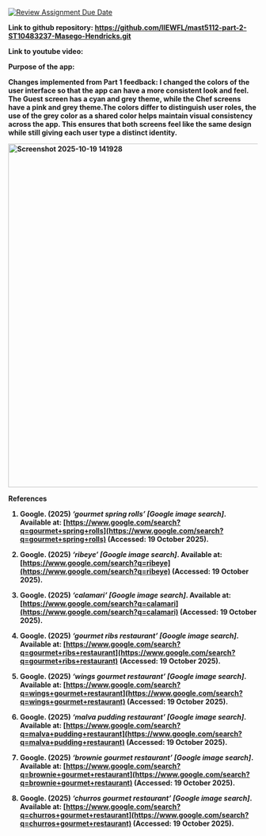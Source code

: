 [![Review Assignment Due Date](https://classroom.github.com/assets/deadline-readme-button-22041afd0340ce965d47ae6ef1cefeee28c7c493a6346c4f15d667ab976d596c.svg)](https://classroom.github.com/a/cBRPQS2M)

<strong>Link to github repository:<strong> https://github.com/IIEWFL/mast5112-part-2-ST10483237-Masego-Hendricks.git

<strong>Link to youtube video:<strong>

<strong>Purpose of the app:<strong>

<strong>Changes implemented from Part 1 feedback:<strong>
I changed the colors of the user interface so that the app can have a more consistent look and feel.
The Guest screen has a cyan and grey theme, while the Chef screens have a pink and grey theme.The colors differ to distinguish user roles, the use of the grey color as a shared color helps maintain visual consistency across the app. This ensures that both screens feel like the same design while still giving each user type a distinct identity.

<img width="649" height="694" alt="Screenshot 2025-10-19 141928" src="https://github.com/user-attachments/assets/d17fa211-7dc2-45b5-8bb1-c99dd900c9fe" />

<strong>References<strong>



1. Google. (2025) *‘gourmet spring rolls’ [Google image search]*. Available at: [https://www.google.com/search?q=gourmet+spring+rolls](https://www.google.com/search?q=gourmet+spring+rolls) (Accessed: 19 October 2025).

2. Google. (2025) *‘ribeye’ [Google image search]*. Available at: [https://www.google.com/search?q=ribeye](https://www.google.com/search?q=ribeye) (Accessed: 19 October 2025).

3. Google. (2025) *‘calamari’ [Google image search]*. Available at: [https://www.google.com/search?q=calamari](https://www.google.com/search?q=calamari) (Accessed: 19 October 2025).

4. Google. (2025) *‘gourmet ribs restaurant’ [Google image search]*. Available at: [https://www.google.com/search?q=gourmet+ribs+restaurant](https://www.google.com/search?q=gourmet+ribs+restaurant) (Accessed: 19 October 2025).

5. Google. (2025) *‘wings gourmet restaurant’ [Google image search]*. Available at: [https://www.google.com/search?q=wings+gourmet+restaurant](https://www.google.com/search?q=wings+gourmet+restaurant) (Accessed: 19 October 2025).

6. Google. (2025) *‘malva pudding restaurant’ [Google image search]*. Available at: [https://www.google.com/search?q=malva+pudding+restaurant](https://www.google.com/search?q=malva+pudding+restaurant) (Accessed: 19 October 2025).

7. Google. (2025) *‘brownie gourmet restaurant’ [Google image search]*. Available at: [https://www.google.com/search?q=brownie+gourmet+restaurant](https://www.google.com/search?q=brownie+gourmet+restaurant) (Accessed: 19 October 2025).

8. Google. (2025) *‘churros gourmet restaurant’ [Google image search]*. Available at: [https://www.google.com/search?q=churros+gourmet+restaurant](https://www.google.com/search?q=churros+gourmet+restaurant) (Accessed: 19 October 2025).

